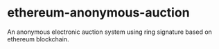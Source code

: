 # ethereum-anonymous-auction
An anonymous electronic auction system using ring signature based on ethereum blockchain.
